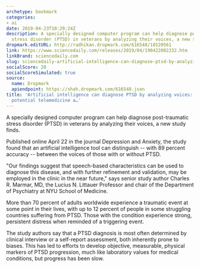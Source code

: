 ```yaml
---
archetype: bookmark
categories:
- ai
date: 2019-04-23T10:29:24Z
description: A specially designed computer program can help diagnose post-traumatic
  stress disorder (PTSD) in veterans by analyzing their voices, a new study finds.
dropmark.editURL: http://radhikan.dropmark.com/616548/18520561
link: https://www.sciencedaily.com/releases/2019/04/190422082232.htm
linkBrand: sciencedaily.com
slug: sciencedaily-artificial-intelligence-can-diagnose-ptsd-by-analyzing-voices-study-tests-potential-telemedicine-a
socialScore: 20
socialScoreSimulated: true
source:
  name: Dropmark
  apiendpoint: https://shah.dropmark.com/616548.json
title: 'Artificial intelligence can diagnose PTSD by analyzing voices: Study tests
  potential telemedicine a…'
---
```

A specially designed computer program can help diagnose post-traumatic stress disorder (PTSD) in veterans by analyzing their voices, a new study finds.

Published online April 22 in the journal Depression and Anxiety, the study found that an artificial intelligence tool can distinguish -- with 89 percent accuracy -- between the voices of those with or without PTSD.

"Our findings suggest that speech-based characteristics can be used to diagnose this disease, and with further refinement and validation, may be employed in the clinic in the near future," says senior study author Charles R. Marmar, MD, the Lucius N. Littauer Professor and chair of the Department of Psychiatry at NYU School of Medicine.

More than 70 percent of adults worldwide experience a traumatic event at some point in their lives, with up to 12 percent of people in some struggling countries suffering from PTSD. Those with the condition experience strong, persistent distress when reminded of a triggering event.

The study authors say that a PTSD diagnosis is most often determined by clinical interview or a self-report assessment, both inherently prone to biases. This has led to efforts to develop objective, measurable, physical markers of PTSD progression, much like laboratory values for medical conditions, but progress has been slow.

